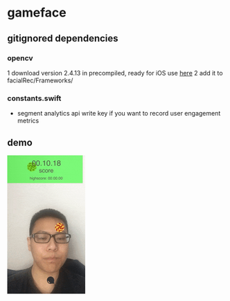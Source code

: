 # gameface

## gitignored dependencies

### opencv
  1 download version 2.4.13 in precompiled, ready for iOS use [here](http://opencv.org/downloads.html)
  2 add it to facialRec/Frameworks/

### constants.swift
  * segment analytics api write key if you want to record user engagement metrics 

## demo

![demo](demo.gif)
